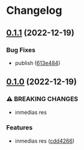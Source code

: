 # Changelog

## [0.1.1](https://github.com/Tubee01/szamlazzhu-client/compare/v0.1.0...v0.1.1) (2022-12-19)


### Bug Fixes

* publish ([613e484](https://github.com/Tubee01/szamlazzhu-client/commit/613e484d7318d283e550fba3457aa72eb93f15b1))

## [0.1.0](https://github.com/Tubee01/szamlazzhu-client/compare/v0.0.0...v0.1.0) (2022-12-19)


### ⚠ BREAKING CHANGES

* inmedias res

### Features

* inmedias res ([cdd4266](https://github.com/Tubee01/szamlazzhu-client/commit/cdd42669c8a040c4ae0d27ddeb62313311526978))
